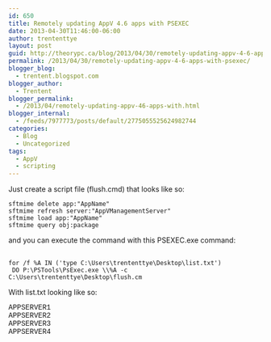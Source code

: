 ```yaml
---
id: 650
title: Remotely updating AppV 4.6 apps with PSEXEC
date: 2013-04-30T11:46:00-06:00
author: trententtye
layout: post
guid: http://theorypc.ca/blog/2013/04/30/remotely-updating-appv-4-6-apps-with-psexec/
permalink: /2013/04/30/remotely-updating-appv-4-6-apps-with-psexec/
blogger_blog:
  - trentent.blogspot.com
blogger_author:
  - Trentent
blogger_permalink:
  - /2013/04/remotely-updating-appv-46-apps-with.html
blogger_internal:
  - /feeds/7977773/posts/default/2775055525624982744
categories:
  - Blog
  - Uncategorized
tags:
  - AppV
  - scripting
---
```

Just create a script file (flush.cmd) that looks like so:

```shell
sftmime delete app:"AppName" 
sftmime refresh server:"AppVManagementServer" 
sftmime load app:"AppName" 
sftmime query obj:package
```

and you can execute the command with this PSEXEC.exe command:  
<span style="font-family: 'Courier New',Courier,monospace;"><br /> </span>


```plaintext
for /f %A IN ('type C:\Users\trententtye\Desktop\list.txt') 
 DO P:\PSTools\PsExec.exe \\%A -c C:\Users\trententtye\Desktop\flush.cm
```


With list.txt looking like so:

<span style="font-family: 'Courier New',Courier,monospace;">APPSERVER1</span>  
<span style="font-family: 'Courier New',Courier,monospace;">APPSERVER2</span>  
<span style="font-family: 'Courier New',Courier,monospace;">APPSERVER3</span>  
<span style="font-family: 'Courier New',Courier,monospace;">APPSERVER4</span>

<!-- AddThis Advanced Settings generic via filter on the_content -->

<!-- AddThis Share Buttons generic via filter on the_content -->
